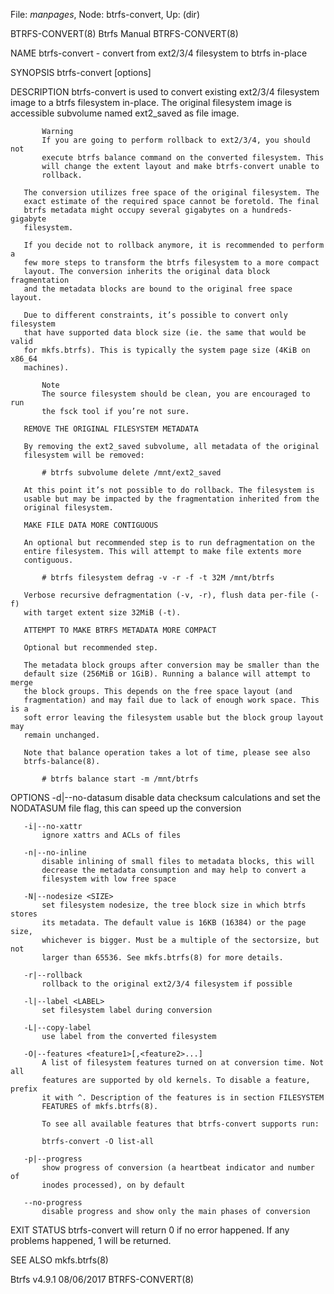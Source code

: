 File: *manpages*,  Node: btrfs-convert,  Up: (dir)

BTRFS-CONVERT(8)                 Btrfs Manual                 BTRFS-CONVERT(8)



NAME
       btrfs-convert - convert from ext2/3/4 filesystem to btrfs in-place

SYNOPSIS
       btrfs-convert [options] <device>

DESCRIPTION
       btrfs-convert is used to convert existing ext2/3/4 filesystem image to
       a btrfs filesystem in-place. The original filesystem image is
       accessible subvolume named ext2_saved as file image.

           Warning
           If you are going to perform rollback to ext2/3/4, you should not
           execute btrfs balance command on the converted filesystem. This
           will change the extent layout and make btrfs-convert unable to
           rollback.

       The conversion utilizes free space of the original filesystem. The
       exact estimate of the required space cannot be foretold. The final
       btrfs metadata might occupy several gigabytes on a hundreds-gigabyte
       filesystem.

       If you decide not to rollback anymore, it is recommended to perform a
       few more steps to transform the btrfs filesystem to a more compact
       layout. The conversion inherits the original data block fragmentation
       and the metadata blocks are bound to the original free space layout.

       Due to different constraints, it’s possible to convert only filesystem
       that have supported data block size (ie. the same that would be valid
       for mkfs.btrfs). This is typically the system page size (4KiB on x86_64
       machines).

           Note
           The source filesystem should be clean, you are encouraged to run
           the fsck tool if you’re not sure.

       REMOVE THE ORIGINAL FILESYSTEM METADATA

       By removing the ext2_saved subvolume, all metadata of the original
       filesystem will be removed:

           # btrfs subvolume delete /mnt/ext2_saved

       At this point it’s not possible to do rollback. The filesystem is
       usable but may be impacted by the fragmentation inherited from the
       original filesystem.

       MAKE FILE DATA MORE CONTIGUOUS

       An optional but recommended step is to run defragmentation on the
       entire filesystem. This will attempt to make file extents more
       contiguous.

           # btrfs filesystem defrag -v -r -f -t 32M /mnt/btrfs

       Verbose recursive defragmentation (-v, -r), flush data per-file (-f)
       with target extent size 32MiB (-t).

       ATTEMPT TO MAKE BTRFS METADATA MORE COMPACT

       Optional but recommended step.

       The metadata block groups after conversion may be smaller than the
       default size (256MiB or 1GiB). Running a balance will attempt to merge
       the block groups. This depends on the free space layout (and
       fragmentation) and may fail due to lack of enough work space. This is a
       soft error leaving the filesystem usable but the block group layout may
       remain unchanged.

       Note that balance operation takes a lot of time, please see also
       btrfs-balance(8).

           # btrfs balance start -m /mnt/btrfs

OPTIONS
       -d|--no-datasum
           disable data checksum calculations and set the NODATASUM file flag,
           this can speed up the conversion

       -i|--no-xattr
           ignore xattrs and ACLs of files

       -n|--no-inline
           disable inlining of small files to metadata blocks, this will
           decrease the metadata consumption and may help to convert a
           filesystem with low free space

       -N|--nodesize <SIZE>
           set filesystem nodesize, the tree block size in which btrfs stores
           its metadata. The default value is 16KB (16384) or the page size,
           whichever is bigger. Must be a multiple of the sectorsize, but not
           larger than 65536. See mkfs.btrfs(8) for more details.

       -r|--rollback
           rollback to the original ext2/3/4 filesystem if possible

       -l|--label <LABEL>
           set filesystem label during conversion

       -L|--copy-label
           use label from the converted filesystem

       -O|--features <feature1>[,<feature2>...]
           A list of filesystem features turned on at conversion time. Not all
           features are supported by old kernels. To disable a feature, prefix
           it with ^. Description of the features is in section FILESYSTEM
           FEATURES of mkfs.btrfs(8).

           To see all available features that btrfs-convert supports run:

           btrfs-convert -O list-all

       -p|--progress
           show progress of conversion (a heartbeat indicator and number of
           inodes processed), on by default

       --no-progress
           disable progress and show only the main phases of conversion

EXIT STATUS
       btrfs-convert will return 0 if no error happened. If any problems
       happened, 1 will be returned.

SEE ALSO
       mkfs.btrfs(8)



Btrfs v4.9.1                      08/06/2017                  BTRFS-CONVERT(8)
